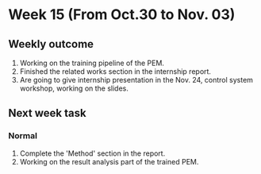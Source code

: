 # Week 15 (From Oct.30 to Nov. 03)

## Weekly outcome
1. Working on the training pipeline of the PEM.
2. Finished the related works section in the internship report.
3. Are going to give internship presentation in the Nov. 24, control system workshop, working on the slides.


## Next week task
### Normal
1. Complete the 'Method' section in the report.
2. Working on the result analysis part of the trained PEM.
